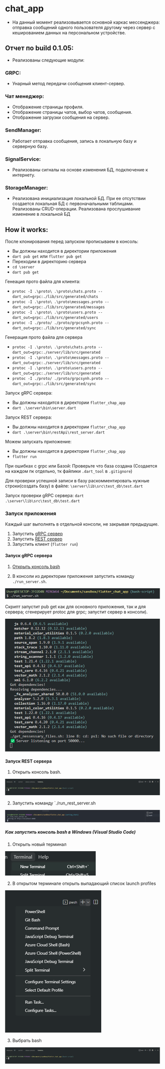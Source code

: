 # chat_app

- На данный момент реализовывается основной каркас мессенджера: отправка сообщений одного пользователя другому через сервер с кешированием данных на персональном устройстве.
## Отчет по build 0.1.05:
- Реализованы следующие модули:

### GRPC:
- Унарный метод передачи сообщения клиент-сервер.

### Чат менеджер:
- Отображение страницы профиля.
- Отображение страницы чатов, выбор чатов, сообщения.
- Отображение загрузки сообщения на сервер.

### SendManager:
- Работает отправка сообщения, запись в локальную базу и серверную базу.

### SignalService:
- Реализованы сигналы на основе изменения БД, подключение к интернету.

### StorageManager:
- Реализована инициализация локальной БД. При ее отсутствии создается локальная БД с первоначальными таблицами. Реализованы CRUD-операции. Реализована прослушивание изменение в локальной БД


## How it works:
После клонирования перед запуском прописываем в консоль:
- Вы должны находится в директории приложения
- `dart pub get` или `flutter pub get`
- Переходим в директорию сервера
- `cd \server`
- `dart pub get`

Генеация прото файла для клиента:
- `protoc -I .\proto\ .\proto\chats.proto --dart_out=grpc:./lib/src/generated/chats`
- `protoc -I .\proto\ .\proto\messages.proto --dart_out=grpc:./lib/src/generated/messages`
- `protoc -I .\proto\ .\proto\users.proto --dart_out=grpc:./lib/src/generated/users`
- `protoc -I ./proto/ ./proto/grpcsynh.proto --dart_out=grpc:./lib/src/generated/sync`

Генерация прото файла для сервера
- `protoc -I .\proto\ .\proto\chats.proto --dart_out=grpc:./server/lib/src/generated`
- `protoc -I .\proto\ .\proto\messages.proto --dart_out=grpc:./server/lib/src/generated`
- `protoc -I .\proto\ .\proto\users.proto --dart_out=grpc:./server/lib/src/generated`
- `protoc -I ./proto/ ./proto/grpcsynh.proto --dart_out=grpc:./lib/src/generated/sync`

Запуск gRPC сервера:
- Вы должны находится в директории `flutter_chap_app`
- `dart .\server\bin\server.dart`

Запуск REST сервера:
- Вы должны находится в директории `flutter_chap_app`
- `dart .\server\bin\restApi\rest_server.dart`

Можем запускать приложение:
- Вы должны находится в директории `flutter_chap_app`
- `flutter run` 

При ошибках с grpc или Базой: 
Проверьте что база создана (Создается на каждом пк отдельно, тк файлики `.dart_tool` в `.gitignore`)

Для проверки успешной записи в базу раскомментировать нужные строки(создать базу) в файле:
`\server\lib\src\test_db\test.dart`

Запуск проверки gRPC сервера:
`dart .\server\lib\src\test_db\test.dart`

### Запуск приложения 
Каждый шаг выполнять в отдельной консоли, не закрывая предыдущие.

1. Запустить [gRPC сервер](#запуск-grpc-сервера)
2. Запустить [REST сервер](#запуск-rest-сервера)
3. Запустить клиент (`flutter run`)

#### Запуск gRPC сервера

1. [Открыть консоль bash](#как-запустить-консоль-bash-в-windows-visual-studio-code)

2. В консоли из директории приложения запустить команду `./run_server.sh`.

![image ./run_server.sh](assets/images/for_readme/20221210145111.png)

Скрипт запустит pub get как для основного приложения, так и для сервера; сгенерирует protoc для grpc; запустит сервер в консоли).

![image resolving dependences](assets/images/for_readme/20221210145136.png)


#### Запуск REST сервера

1. Открыть консоль bash.

![image bash terminal is opened](assets/images/for_readme/20221210145042.png)

2. Запустить команду `./run_rest_server.sh 

![image open new terminal](assets/images/for_readme/20221227150920.png)

##### Как запустить консоль bash в Windows (Visual Studio Code)

1. Открыть новый терминал

![image open new terminal](assets/images/for_readme/20221210144947.png)

2. В открытом терминале открыть выпадающий список launch profiles

![image choose a terminal](assets/images/for_readme/20221210145029.png)

3. Выбрать bash

![image bash terminal is opened](assets/images/for_readme/20221210145042.png)

 